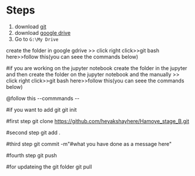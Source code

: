 # Steps
1. download [git](https://git-scm.com/downloads) 
2. download [google drive](https://www.google.com/intl/en_in/drive/download/) 
3. Go to ``G:\My Drive`` 

create the folder in google gdrive >> click right click>>git bash here>>follow this(you can seee the commands below)

#if you are working on the jupyter notebook create the folder in the jupyter and then create the folder on the jupyter notebook and the manually >> click right click>>git bash here>>follow this(you can seee the commands below)


@follow this
--commmands --

#if you want to add git 
git init 

#first step
git clone https://github.com/heyakshayhere/Hamoye_stage_B.git

#second step
git add .

#third step
git commit -m"#what you have done as a message here"

#fourth step
git push 

#for updateing the git folder
git pull